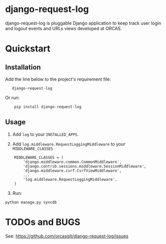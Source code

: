 django-request-log
==================

django-request-log is pluggable Django application to keep track user login and logout events and URLs views 
developed at ORCAS.

Quickstart
==========

Installation
------------

Add the line below to the project's requirement file:
````
   django-request-log
````
Or run:
````
    pip install django-request-log
````

Usage
-----

1. Add ``log`` to your ``INSTALLED_APPS``.

2. Add ``log.middleware.RequestLoggingMiddleware`` to your ``MIDDLEWARE_CLASSES``
````
    MIDDLEWARE_CLASSES = (
        'django.middleware.common.CommonMiddleware',
        'django.contrib.sessions.middleware.SessionMiddleware',
        'django.middleware.csrf.CsrfViewMiddleware',
        ...
        'log.middleware.RequestLoggingMiddleware',
    )
````

3. Run:
````
python manage.py syncdb
````

TODOs and BUGS
==============

See: https://github.com/orcasgit/django-request-log/issues
